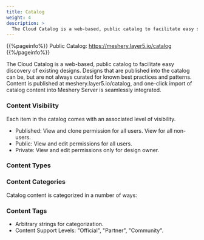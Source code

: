 ```yaml
---
title: Catalog
weight: 4
description: >
  The Cloud Catalog is a web-based, public catalog to facilitate easy sharing and discovery of common cloud native architectures and design patterns.
---
```


{{%pageinfo%}}
Public Catalog: https://meshery.layer5.io/catalog
{{%/pageinfo%}}

The Cloud Catalog is a web-based, public catalog to facilitate easy discovery of existing designs. Designs that are published into the catalog can be, but are not always curated for known best practices and patterns. Content is published at meshery.layer5.io/catalog, and one-click import of catalog content into Meshery Server is seamlessly integrated.

### Content Visibility

Each item in the catalog comes with an associated level of visibility.

- Published: View and clone permission for all users. View for all non-users.
- Public: View and edit permissions for all users.
- Private: View and edit permissions only for design owner.

### Content Types


### Content Categories

Catalog content is categorized in a number of ways:
 
<!-- List design metadata and descriptions here -->

### Content Tags

- Arbitrary strings for categorization.
- Content Support Levels: "Official", "Partner", "Community".
